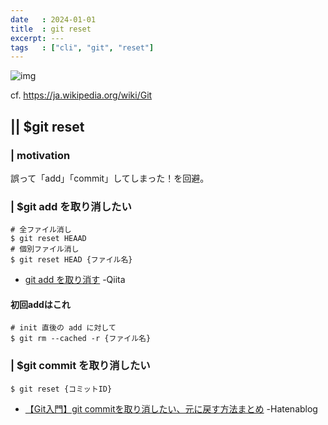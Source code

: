 ```yaml
---
date   : 2024-01-01
title  : git reset 
excerpt: ---
tags   : ["cli", "git", "reset"]
---
```


![img](https://upload.wikimedia.org/wikipedia/commons/thumb/e/e0/Git-logo.svg/300px-Git-logo.svg.png)

cf. https://ja.wikipedia.org/wiki/Git

## || $git reset
### | motivation

誤って「add」「commit」してしまった！を回避。


### | $git add を取り消したい
```shell
# 全ファイル消し
$ git reset HEAAD
# 個別ファイル消し
$ git reset HEAD {ファイル名}
```

- [git add を取り消す](https://qiita.com/yukure/items/89562e5eb1d03995dc5b) -Qiita


#### 初回addはこれ
```shell
# init 直後の add に対して
$ git rm --cached -r {ファイル名}
```


### | $git commit を取り消したい
```shell
$ git reset {コミットID}
```

- [【Git入門】git commitを取り消したい、元に戻す方法まとめ](https://tech-blog.rakus.co.jp/entry/20210528/git) -Hatenablog


